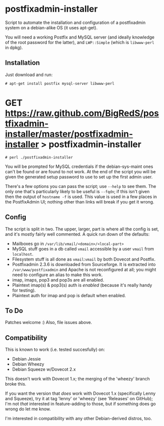 postfixadmin-installer
======================

Script to automate the installation and configuration of a postfixadmin
system on a debian-alike OS (it uses apt-get).

You will need a working Postfix and MySQL server (and ideally knowledge of
the root password for the latter), and `LWP::Simple` (which is `libwww-perl` in
dpkg). 

Installation
------------

Just download and run:

	# apt-get install postfix mysql-server libwww-perl
  # GET https://raw.github.com/BigRedS/postfixadmin-installer/master/postfixadmin-installer > postfixadmin-installer
	# perl ./postfixadmin-installer

You will be prompted for MySQL credentials if the debian-sys-maint ones can't be 
found or are found to not work. At the end of the script you will be given the
generated setup password to use to set up the first admin user.

There's a few options you can pass the script; use `--help` to see them. The only one 
that's particularly likely to be useful is `--fqdn`; if this isn't given then the 
output of `hostname -f` is used. This value is used in a few places in the PostfixAdmin 
UI; nothing other than links will break if you get it wrong.


Config
------

The script is split in two. The upper, larger, part is where all the config 
is set, and it's mostly fairly well commented. A quick run down of the defaults:

* Mailboxes go in `/var/lib/vmail/<domain>/<local-part>`
* MySQL stuff goes in a db called `vmail` accessible by a user `vmail` from `localhost`.
* Filesystem stuff is all done as `vmail`:`vmail` by both Dovecot and Postfix.
* Postfixadmin 2.3.6 is downloaded from Sourceforge. It is extracted into 
  `/var/www/postfixadmin` and Apache is not reconfigured at all; you might need to 
	configure an alias to make this work.
* imap, imaps, pop3 and pop3s are all enabled.
* Plaintext imap(s) & pop3(s) auth is *enabled* (because it's really handy for testing).
* Plaintext auth for imap and pop is default when enabled. 

To Do
-----

Patches welcome :) Also, file issues above.

Compatibility
-------------
This is known to work (i.e. tested succesfully) on:
* Debian Jessie
* Debian Wheezy
* Debian Squeeze w/Dovecot 2.x

This doesn't work with Dovecot 1.x; the merging of the 'wheezy' branch broke this. 

If you want the version that *does* work with Dovecot 1.x (specifically Lenny and 
Squeeze), try it at tag 'lenny' or 'wheezy' (see 'Releases' on GitHub); I'm not 
*that* interested in feature-adding to those, but if something does go wrong do 
let me know.

I'm interested in compatibility with any other Debian-derived distros, too.
